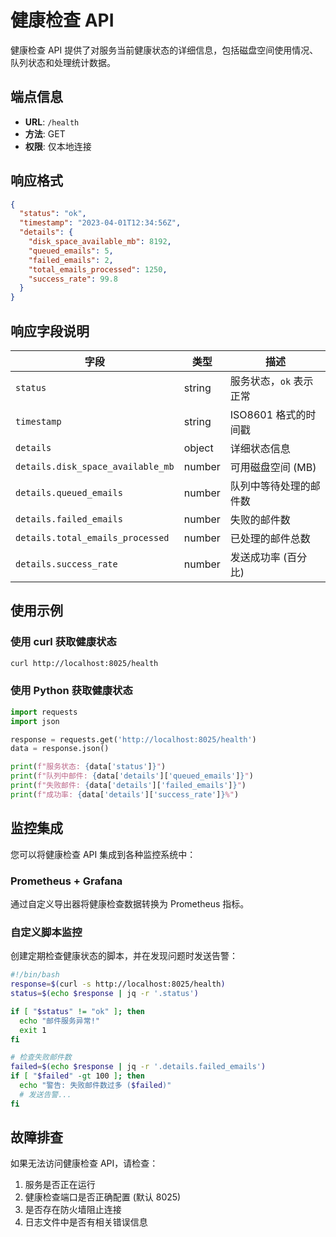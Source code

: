 # 健康检查 API

健康检查 API 提供了对服务当前健康状态的详细信息，包括磁盘空间使用情况、队列状态和处理统计数据。

## 端点信息

- **URL**: `/health`
- **方法**: GET
- **权限**: 仅本地连接

## 响应格式

```json
{
  "status": "ok",
  "timestamp": "2023-04-01T12:34:56Z",
  "details": {
    "disk_space_available_mb": 8192,
    "queued_emails": 5,
    "failed_emails": 2,
    "total_emails_processed": 1250,
    "success_rate": 99.8
  }
}
```

## 响应字段说明

| 字段 | 类型 | 描述 |
| --- | --- | --- |
| `status` | string | 服务状态，`ok` 表示正常 |
| `timestamp` | string | ISO8601 格式的时间戳 |
| `details` | object | 详细状态信息 |
| `details.disk_space_available_mb` | number | 可用磁盘空间 (MB) |
| `details.queued_emails` | number | 队列中等待处理的邮件数 |
| `details.failed_emails` | number | 失败的邮件数 |
| `details.total_emails_processed` | number | 已处理的邮件总数 |
| `details.success_rate` | number | 发送成功率 (百分比) |

## 使用示例

### 使用 curl 获取健康状态

```bash
curl http://localhost:8025/health
```

### 使用 Python 获取健康状态

```python
import requests
import json

response = requests.get('http://localhost:8025/health')
data = response.json()

print(f"服务状态: {data['status']}")
print(f"队列中邮件: {data['details']['queued_emails']}")
print(f"失败邮件: {data['details']['failed_emails']}")
print(f"成功率: {data['details']['success_rate']}%")
```

## 监控集成

您可以将健康检查 API 集成到各种监控系统中：

### Prometheus + Grafana

通过自定义导出器将健康检查数据转换为 Prometheus 指标。

### 自定义脚本监控

创建定期检查健康状态的脚本，并在发现问题时发送告警：

```bash
#!/bin/bash
response=$(curl -s http://localhost:8025/health)
status=$(echo $response | jq -r '.status')

if [ "$status" != "ok" ]; then
  echo "邮件服务异常!"
  exit 1
fi

# 检查失败邮件数
failed=$(echo $response | jq -r '.details.failed_emails')
if [ "$failed" -gt 100 ]; then
  echo "警告: 失败邮件数过多 ($failed)"
  # 发送告警...
fi
```

## 故障排查

如果无法访问健康检查 API，请检查：

1. 服务是否正在运行
2. 健康检查端口是否正确配置 (默认 8025)
3. 是否存在防火墙阻止连接
4. 日志文件中是否有相关错误信息

